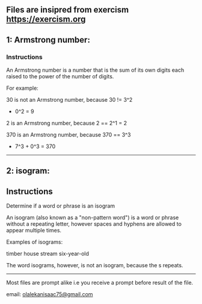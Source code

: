 ## Files are insipred from exercism https://exercism.org


## 1: Armstrong number:

### Instructions

An Armstrong number is a number that is the sum of its own digits each raised to the power of the number of digits.

For example:

30 is not an Armstrong number, because 30 != 3^2
+ 0^2 = 9

2 is an Armstrong number,
because 2 == 2^1 = 2

370 is an Armstrong number, because 370 == 3^3
+ 7^3 + 0^3 = 370

---------------------------

## 2: isogram:

## Instructions

Determine if a word or phrase is an isogram

An isogram (also known as a "non-pattern word") is a word or phrase without a repeating letter, however spaces and hyphens are allowed to appear multiple times.

Examples of isograms:

timber
house
stream
six-year-old

The word isograms, however, is not an isogram, because the s repeats.

---------------------------

Most files are prompt alike i.e you receive a prompt before result of the file.

email: olalekanisaac75@gmail.com
